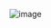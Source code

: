 ![image](https://github.com/JeffersonMolina-art/React-examen/assets/84147110/128aebce-dd2b-4cb3-a277-a688519a5b9b)
